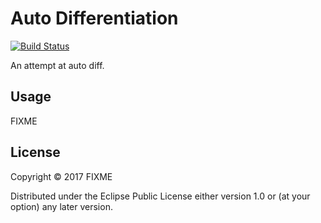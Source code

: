 # Auto Differentiation

[![Build Status](https://travis-ci.org/kieranbrowne/autodiff.svg?branch=master)](https://travis-ci.org/kieranbrowne/autodiff)

An attempt at auto diff.


## Usage

FIXME

## License

Copyright © 2017 FIXME

Distributed under the Eclipse Public License either version 1.0 or (at
your option) any later version.
